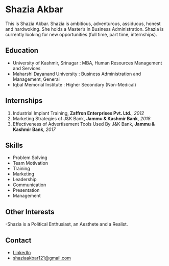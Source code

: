 # Shazia Akbar

This is Shazia Akbar. Shazia is ambitious, adventurous, assiduous, honest and hardwoking. She holds a Master’s in Business Administration.
Shazia is currently looking for new opportunities (full time, part time, internships).

## Education
- University of Kashmir, Srinagar : MBA, Human Resources Management and Services 
- Maharshi Dayanand University : Business Administration and Management, General
- Iqbal Memorial Institute : Higher Secondary (Non-Medical)
  
## Internships
1. Industrial Implant Training,
  **Zaffron Enterprises Pvt. Ltd.**,
  _2012_
2. Marketing Strategies of J&K Bank,
  **Jammu & Kashmir Bank**,
  _2018_
3. Effectiveness of Advertisement Tools Used By J&K Bank,
  **Jammu & Kashmir Bank**,
  _2017_

## Skills
- Problem Solving
- Team Motivation
- Training
- Marketing
- Leadership
- Communication
- Presentation
- Management

## Other Interests
-Shazia is a Political Enthusiast, an Aesthete and a Realist.

## Contact
- [LinkedIn](https://www.linkedin.com/in/shazia-akbar/)
- shaziaakbar121@gmail.com
